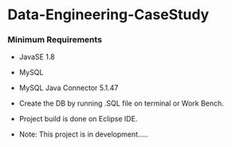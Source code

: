 # Data-Engineering-CaseStudy




### Minimum Requirements
- JavaSE 1.8
- MySQL
- MySQL Java Connector 5.1.47
- Create the DB by running .SQL file on terminal or Work Bench.
- Project build is done on Eclipse IDE.





- Note: This project is in development.....
